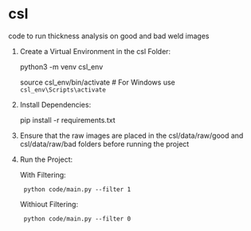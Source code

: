 # csl
code to run thickness analysis on good and bad weld images

1. Create a Virtual Environment in the csl Folder:
   
	python3 -m venv csl_env

	source csl_env/bin/activate  # For Windows use `csl_env\Scripts\activate`

3. Install Dependencies:
   
	pip install -r requirements.txt

5. Ensure that the raw images are placed in the csl/data/raw/good and csl/data/raw/bad folders before running the project

6. Run the Project:
   
	With Filtering:

		python code/main.py --filter 1

	Withiout Filtering:

		python code/main.py --filter 0
